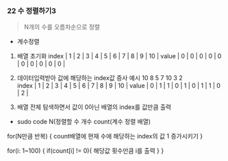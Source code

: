 ### 22 수 정렬하기3
> N개의 수를 오름차순으로 정렬
* 계수정렬 
1. 배열 초기화
index | 1 | 2 | 3 | 4 | 5 | 6 | 7 | 8 | 9 | 10 |
value | 0 | 0 | 0 | 0 | 0 | 0 | 0 | 0 | 0 | 0  | 

2. 데이터입력받아 값에 해당하는 index값 증사
예시  10  8  5  7  10  3  2  
index | 1 | 2 | 3 | 4 | 5 | 6 | 7 | 8 | 9 | 10 |
value | 0 | 1 | 1 | 0 | 1 | 0 | 1 | 1 | 0 |  2 | 

3. 배열 전체 탐색하면서 값이 0아닌 배열의 index를 값만큼 출력


* sudo code
N(정렬할 수 개수
count(계수 정렬 배열)

for(N만큼 반복) {
  count배열에 현재 수에 해당하는 index의 값 1 증가시키기
}

for(i: 1~100) {
  if(count[i] != 0){
    해당값 횟수만큼 i를 출력
  }
}
